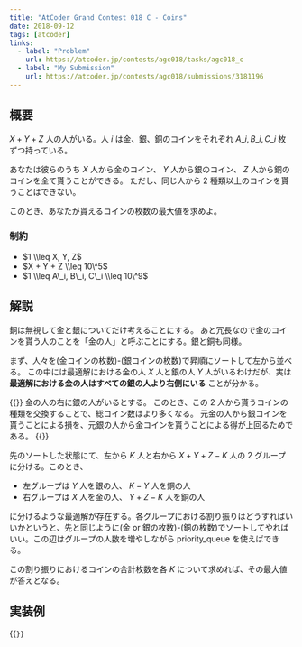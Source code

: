 ```yaml
---
title: "AtCoder Grand Contest 018 C - Coins"
date: 2018-09-12
tags: [atcoder]
links:
  - label: "Problem"
    url: https://atcoder.jp/contests/agc018/tasks/agc018_c
  - label: "My Submission"
    url: https://atcoder.jp/contests/agc018/submissions/3181196
---
```


## 概要

$X + Y + Z$ 人の人がいる。人 $i$ は金、銀、銅のコインをそれぞれ $A\_i, B\_i, C\_i$ 枚ずつ持っている。

あなたは彼らのうち $X$ 人から金のコイン、 $Y$ 人から銀のコイン、 $Z$ 人から銅のコインを全て貰うことができる。
ただし、同じ人から 2 種類以上のコインを貰うことはできない。

このとき、あなたが貰えるコインの枚数の最大値を求めよ。

### 制約

- $1 \\leq X, Y, Z$
- $X + Y + Z \\leq 10\^5$
- $1 \\leq A\_i, B\_i, C\_i \\leq 10\^9$

## 解説

銅は無視して金と銀についてだけ考えることにする。
あと冗長なので金のコインを貰う人のことを「金の人」と呼ぶことにする。銀と銅も同様。

まず、人々を(金コインの枚数)-(銀コインの枚数)で昇順にソートして左から並べる。
この中には最適解における金の人 $X$ 人と銀の人 $Y$ 人がいるわけだが、実は **最適解における金の人はすべての銀の人より右側にいる** ことが分かる。

{{<collapse summary="証明">}}
金の人の右に銀の人がいるとする。
このとき、この 2 人から貰うコインの種類を交換することで、総コイン数はより多くなる。
元金の人から銀コインを貰うことによる損を、元銀の人から金コインを貰うことによる得が上回るためである。
{{</collapse>}}

先のソートした状態にて、左から $K$ 人と右から $X + Y + Z - K$ 人の 2 グループに分ける。このとき、

- 左グループは $Y$ 人を銀の人、 $K - Y$ 人を銅の人
- 右グループは $X$ 人を金の人、 $Y + Z - K$ 人を銅の人

に分けるような最適解が存在する。各グループにおける割り振りはどうすればいいかというと、先と同じように(金 or 銀の枚数)-(銅の枚数)でソートしてやればいい。この辺はグループの人数を増やしながら priority_queue を使えばできる。

この割り振りにおけるコインの合計枚数を各 $K$ について求めれば、その最大値が答えとなる。

## 実装例

{{<code file="0.cpp" language="cpp">}}
